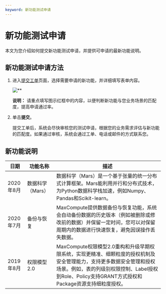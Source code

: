 ```yaml
---
keyword: 新功能测试申请
---
```


# 新功能测试申请

本文为您介绍如何提交新功能测试申请，并提供可申请的最新功能说明。

## 新功能测试申请方法

1.  进入[提交工单](https://workorder.console.aliyun.com/console.htm#/ticket/add?productCode=odps&commonQuestionId=4477&isSmart=true&iatraceid=1595842266248-20ecff0ab36cd551da275b&channel=selfservice)页面，选择需要申请的新功能，并详细填写表单内容。

    ![**](https://static-aliyun-doc.oss-cn-hangzhou.aliyuncs.com/assets/img/zh-CN/0355470061/p103844.png)

    **说明：** 请重点填写图示红框中的内容，以便判断新功能与您业务场景的匹配度，提高申请通过率。

2.  单击**提交**。

    提交工单后，系统会尽快审核您的测试申请，根据您的业务需求评估与新功能的匹配度。如果通过审核，系统会通过工单、电话或邮件的方式联系您。


## 新功能说明

|日期|功能名称|描述|
|--|----|--|
|2020年8月|数据科学（Mars）|数据科学（Mars）是一个基于张量的统一分布式计算框架。Mars能利用并行和分布式技术，为Python数据科学栈加速，例如Numpy、Pandas和Scikit-learn。|
|2020年7月|备份与恢复|MaxCompute提供数据备份与恢复功能，系统会自动备份数据的历史版本（例如被删除或修改前的数据）并保留一定时间，您可以对保留周期内的数据进行快速恢复，避免因误操作丢失数据。|
|2019年8月|权限模型2.0|MaxCompute权限模型2.0重构和升级早期权限系统，实现更精准、细颗粒度的授权机制及安全管理能力，支持更多数据安全管理和授权场景。例如，表的列级别权限控制、Label授权到Role、Policy支持GRANT方式授权和Package资源支持细粒度授权。|

